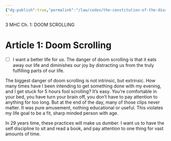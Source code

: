 ```yaml
---
{"dg-publish":true,"permalink":"/law/codes/the-constitution-of-the-diurnal-conduct-of-individual-persons/title-4-parenting/","created":"Nov 13, 2023, 11:12 PM","updated":""}
---
```



3 MHC Ch. 1: DOOM SCROLLING
# Article 1: Doom Scrolling
- [ ] I want a better life for us. The danger of doom scrolling is that it eats away our life and diminishes our joy by distracting us from the truly fulfilling parts of our life.

The biggest danger of doom scrolling is not intrinsic, but extrinsic. How many times have I been intending to get something done with my evening, and I get stuck for 5 hours fool scrolling? It’s easy. You’re comfortable in your bed, you have turn your brain off, you don’t have to pay attention to anything for too long. But at the end of the day, many of those clips never matter. It was pure amusement, nothing educational or useful. This violates my life goal to be a fit, sharp minded person with age.

In 29 years time, these practices will make us dumber. I want us to have the self discipline to sit and read a book, and pay attention to one thing for vast amounts of time.